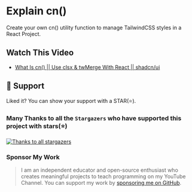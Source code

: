 # Explain cn()

Create your own cn() utility function to manage TailwindCSS styles in a React Project.

## Watch This Video

- [What Is cn() || Use clsx & twMerge With React || shadcn/ui](https://www.youtube.com/watch?v=9Km4oFSmXY8)

## 🫶 Support
Liked it? You can show your support with a STAR(⭐).

### Many Thanks to all the `Stargazers` who have supported this project with stars(⭐)

[![Thanks to all stargazers](https://git-lister.onrender.com/api/stars/atapas/explain-cn?limit=15)](https://github.com/atapas/explain-cn/stargazers)

### Sponsor My Work

> I am an independent educator and open-source enthusiast who creates meaningful projects to teach programming on my YouTube Channel. You can support my work by [sponsoring me on GitHub](https://github.com/sponsors/atapas).
